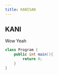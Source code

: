 ```yaml
---
title: KANISAN
---
```


## KANI

Wow Yeah

```csharp
class Program {
    public int main(){
        return 0;
    }
}
```
